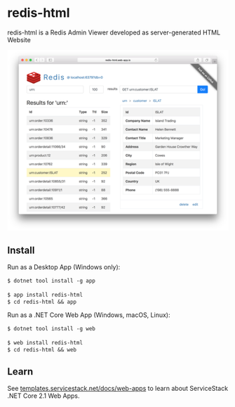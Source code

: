 # redis-html

redis-html is a Redis Admin Viewer developed as server-generated HTML Website

[![](https://raw.githubusercontent.com/NetCoreApps/TemplatePages/master/src/wwwroot/assets/img/screenshots/redis-html.png)](http://redis-html.web-app.io)

## Install

Run as a Desktop App (Windows only):

    $ dotnet tool install -g app

    $ app install redis-html
    $ cd redis-html && app

Run as a .NET Core Web App (Windows, macOS, Linux):

    $ dotnet tool install -g web

    $ web install redis-html
    $ cd redis-html && web

## Learn

See [templates.servicestack.net/docs/web-apps](http://templates.servicestack.net/docs/web-apps) to learn about ServiceStack .NET Core 2.1 Web Apps.
